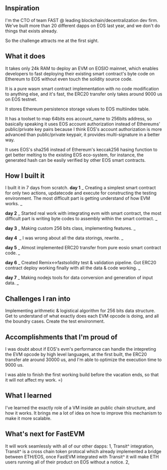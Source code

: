 ## Inspiration

I'm the CTO of team FAST @ leading blockchain/decentralization dev firm.
We've built more than 20 different dapps on EOS last year, and we don't do things that exists already.

So the challenge attracts me at the first sight.

## What it does

It takes only 24k RAM to deploy an EVM on EOSIO mainnet, which enables developers to fast deploying their existing smart contract's byte code on Ethereum to EOS without even touch the solidity source code.

It is a pure wasm smart contract implementation with no code modification to anything else, and it's fast, the ERC20 transfer only takes around 9000 us on EOS testnet.

It stores Ethereum persistence storage values to EOS multiindex table.

It has a toolset to map 64bits eos account_name to 256bits address, so basically speaking it uses EOS account authorization instead of Ethereums' public/private key pairs because I think EOS's account authorization is more advanced than public/private keypair, it provides multi-signature in a better way.

It uses EOS's sha256 instead of Ethereum's keccak256 hasing function to get better melting to the existing EOS eco-system, for instance, the generated hash can be easily verified by other EOS smart contracts.

## How I built it

I built it in 7 days from scratch.
**day 1**
_ Creating a simplest smart contract for only two actions, updatecode and execute for constructing the testing environment. The most difficult part is getting understand of how EVM works. _

**day 2**
_ Started real work with integrating evm with smart contract, the most difficult part is writing byte codes to assembly within the smart contract. _

**day 3**
_ Making custom 256 bits class, implementing features. _

**day 4 **
_ I was wrong about all the data storings, rewrite. _

**day 5**
_ Almost implemented ERC20 transfer from pure eosio smart contract code. _

**day 6**
_ Created Remix<->fastsolidity test & validation pipeline. Got ERC20 contract deploy working finally with all the data & code working. _

**day 7**
_ Making nodejs tools for data conversion and generation of input data. _

## Challenges I ran into

Implementing arithmetic & logistical algorithm for 256 bits data structure.
Get to understand of what exactly does each EVM opcode is doing, and all the boundry cases.
Create the test environment.

## Accomplishments that I'm proud of

I was doubt about if EOS's evm's performance can handle the intepreting the EVM opcode by high level languages, at the first built, the ERC20 transfer ate around 30000 us, and I'm able to optimize the execution time to 9000 us.

I was able to finish the first working build before the vacation ends, so that it will not affect my work. =)

## What I learned

I've learned the exactly role of a VM inside an public chain structure, and how it works. It brings me a lot of idea on how to improve this mechanism to make it more scalable.

## What's next for FastEVM

It will work seamlessly with all of our other dapps:
1, Transit^ integration, Transit^ is a cross chain token protocal which already implemented a bridge between ETH/EOS, once FastEVM integrated with Transit^ it will make ETH users running all of their product on EOS without a notice.
2,